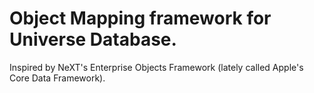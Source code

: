 # Object Mapping framework for Universe Database.

Inspired by NeXT's Enterprise Objects Framework (lately called Apple's Core Data Framework).



